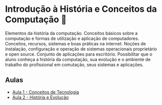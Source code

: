 # Introdução à História e Conceitos da Computação 📜

Elementos da história da computação. Conceitos básicos sobre a computação e formas de utilização e aplicação de computadores. Conceitos, recursos, sistemas e boas práticas na internet. Noções de instalação, configuração e operação de sistemas operacionais proprietário e open source. Conjunto de aplicações para escritório. Possibilitar que o aluno conheça a história da computação, sua evolução e o ambiente de trabalho do profissional em comutação, seus sistemas e aplicações.

## Aulas

- [Aula 1 - Conceitos de Tecnologia](aula-1/)
- [Aula 2 - História e Evolução](aula-2/)
